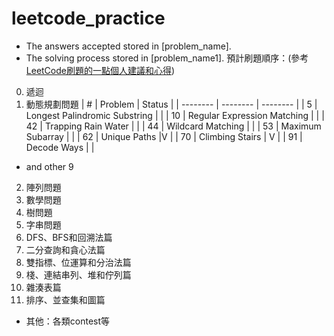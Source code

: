 # leetcode_practice
* The answers accepted stored in [problem_name].
* The solving process stored in [problem_name1].
預計刷題順序：(參考[LeetCode刷題的一點個人建議和心得](https://iter01.com/537719.html))
0. 遞迴
1. 動態規劃問題
      | #  | Problem  | Status |
      | --------  | -------- | -------- |
      | 5	| Longest Palindromic Substring          |      |
      | 10	| Regular Expression Matching              |      |
      | 42	| Trapping Rain Water              |      |
      | 44	| Wildcard Matching              |      |
      | 53	| Maximum Subarray              |      |
      | 62	| Unique Paths              |V      |
      | 70	| Climbing Stairs              | V     |
      | 91	| Decode Ways              |      |
  *  and other 9
2. 陣列問題
3. 數學問題
4. 樹問題
5. 字串問題
6. DFS、BFS和回溯法篇
7. 二分查詢和貪心法篇
8. 雙指標、位運算和分治法篇
9. 棧、連結串列、堆和佇列篇
10. 雜湊表篇
11. 排序、並查集和圖篇

* 其他：各類contest等

